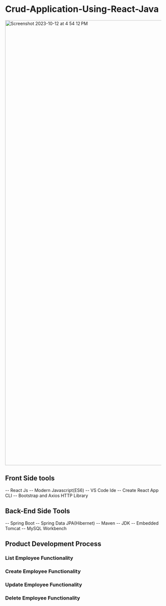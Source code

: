 # Crud-Application-Using-React-Java

<img width="1436" alt="Screenshot 2023-10-12 at 4 54 12 PM" src="https://github.com/manas1410/Crud-Application-Using-React-Java/assets/64586228/7e50c532-3ae0-4259-9ec3-40d6f10548b1">


## Front Side tools
-- React Js
-- Modern Javascript(ES6)
-- VS Code Ide
-- Create React App CLI
-- Bootstrap and Axios HTTP Library

## Back-End Side Tools
-- Spring Boot
-- Spring Data JPA(Hibernet)
-- Maven
-- JDK
-- Embedded Tomcat
-- MySQL Workbench

## Product Development Process
### List Employee Functionality
### Create Employee Functionality
### Update Employee Functionality
### Delete Employee Functionality

